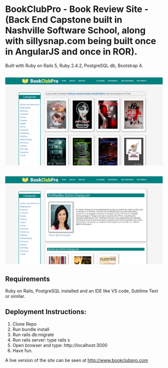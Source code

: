 # BookClubPro - Book Review Site - (Back End Capstone built in Nashville Software School, along with sillysnap.com being built once in AngularJS and once in ROR).

Built with Ruby on Rails 5, Ruby 2.4.2, PostgreSQL db, Bootstrap 4.


![Alt text](bookclubpro1.png?raw=true "Title")
----------------------------------------
![Alt text](bookclubpro4.png?raw=true "Title")
----------------------------------------


## Requirements

Ruby on Rails, PostgreSQL installed and an IDE like VS code, Sublime Text or similar. 




## Deployment Instructions:
1. Clone Repo
2. Run bundle install
3. Run rails db:migrate
4. Run rails server: type rails s
5. Open browser and type: http://localhost:3000
6. Have fun.

A live version of the site can be seen at http://www.bookclubpro.com